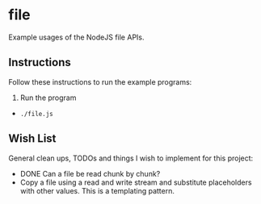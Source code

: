 # file

Example usages of the NodeJS file APIs.

## Instructions

Follow these instructions to run the example programs:

1. Run the program
  * `./file.js`

## Wish List

General clean ups, TODOs and things I wish to implement for this project:

* DONE Can a file be read chunk by chunk?
* Copy a file using a read and write stream and substitute placeholders with other values.
  This is a templating pattern.
